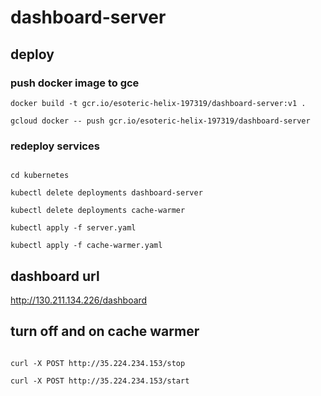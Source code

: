 # dashboard-server

## deploy

### push docker image to gce

```
docker build -t gcr.io/esoteric-helix-197319/dashboard-server:v1 .

gcloud docker -- push gcr.io/esoteric-helix-197319/dashboard-server

```


### redeploy services

```

cd kubernetes

kubectl delete deployments dashboard-server

kubectl delete deployments cache-warmer

kubectl apply -f server.yaml

kubectl apply -f cache-warmer.yaml

```


## dashboard url

http://130.211.134.226/dashboard


## turn off and on cache warmer

```

curl -X POST http://35.224.234.153/stop

curl -X POST http://35.224.234.153/start

```

